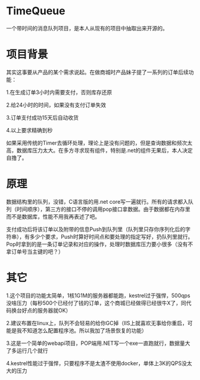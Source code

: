 # TimeQueue
一个带时间的消息队列项目，是本人从现有的项目中抽取出来开源的。

# 项目背景
其实这事要从产品的某个需求说起。在做商城时产品妹子提了一系列的订单后续功能：

1.在生成订单3小时内需要支付，否则库存还原

2.给24小时的时间，如果没有支付订单失效

3.订单支付成功15天后自动收货

4.以上要求精确到秒


如果采用传统的Timer去循环处理，理论上是没有问题的，但是查询数据和频次太高，数据库压力太大。在多方寻求现有组件，特别是.net的组件无果后，本人决定自撸了。


# 原理
数据结构里的队列，没错，C语言版的用.net core写一遍就行。所有的请求都入队列（时间顺序），第三方的接口不停的调用pop接口拿数据。由于数据都在内存里而不是数据库，性能不用我再表述了吧。

支付成功后将该订单以及附带的信息Push到队列里（队列里只存你序列化后的字符串），有多少个要求，Push时算好时间点和要处理的指定写好，扔队列里就行。Pop时拿到的是一条订单记录和对应的操作，处理时数据库压力要小很多（没有不拿订单号当主键的吧？）


# 其它
1.这个项目的功能太简单，1核1G1M的服务器都能跑，kestrel过于强悍，500qps没啥压力（每秒500个已经付了钱的订单，这个商城已经做得已经很牛X了，同代码换台好点的服务器就OK）

2.建议布置在linux上，队列不会轻易的给你GC掉（IIS上就喜欢无事给你重启，可能是我不知道怎么配置程序池。所以我加了场景恢复的功能）

3.这是一个简单的webapi项目，POP端用.NET写一个exe一直跑就行，数据量大了多运行几个就行

4.kestrel性能过于强悍，只要程序不是太渣不使用docker，单体上3K的QPS没太大的压力

